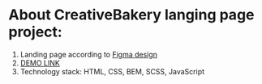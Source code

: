 # About CreativeBakery langing page project:
1. Landing page according to [Figma design](https://www.figma.com/file/dY3izAm0Vspsmra4lQWQIP/Bakerlab_FE-students)
2. [DEMO LINK](https://proznerka.github.io/CreativeBakery_layout)
3. Technology stack: HTML, CSS, BEM, SCSS, JavaScript
